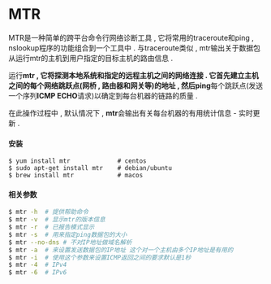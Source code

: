 # MTR

MTR是一种简单的跨平台命令行网络诊断工具 , 它将常用的traceroute和ping , nslookup程序的功能组合到一个工具中 . 与traceroute类似 , mtr输出关于数据包从运行mtr的主机到用户指定的目标主机的路由信息​​ .

运行**mtr , **它将探测本地系统和指定的远程主机之间的网络连接 . 它首先建立主机之间的每个网络跳跃点\(网桥 , 路由器和网关等\)的地址 , 然后**ping**每个跳跃点\(发送一个序列**ICMP ECHO**请求\)以确定到每台机器的链路的质量 .

在此操作过程中 , 默认情况下 , **mtr**会输出有关每台机器的有用统计信息 - 实时更新 .

#### 安装

```
$ yum install mtr             # centos
$ sudo apt-get install mtr    # debian/ubuntu
$ brew install mtr            # macos
```

#### 相关参数

```bash
$ mtr -h  # 提供帮助命令
$ mtr -v  # 显示mtr的版本信息
$ mtr -r  # 已报告模式显示
$ mtr -s  # 用来指定ping数据包的大小
$ mtr --no-dns # 不对IP地址做域名解析
$ mtr -a  # 来设置发送数据包的IP地址 这个对一个主机由多个IP地址是有用的
$ mtr -i  # 使用这个参数来设置ICMP返回之间的要求默认是1秒
$ mtr -4  # IPv4
$ mtr -6  # IPv6
```



